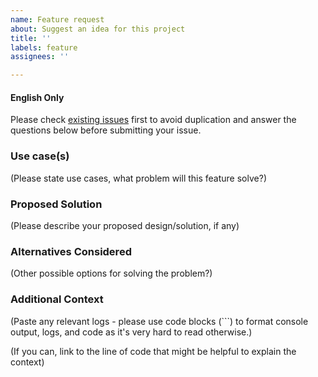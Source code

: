 ```yaml
---
name: Feature request
about: Suggest an idea for this project
title: ''
labels: feature
assignees: ''

---
```


#### English Only

Please check [existing issues](https://github.com/gotomicro/eql/issues) first to avoid duplication and answer the questions below before submitting your issue.

### Use case(s) 

(Please state use cases, what problem will this feature solve?)

### Proposed Solution

(Please describe your proposed design/solution, if any)

### Alternatives Considered

(Other possible options for solving the problem?)

### Additional Context

(Paste any relevant logs - please use code blocks (```) to format console output,
logs, and code as it's very hard to read otherwise.)

(If you can, link to the line of code that might be helpful to explain the context)
